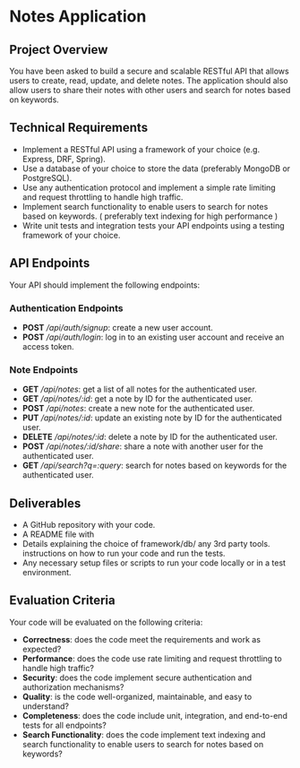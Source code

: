 # Notes Application

## Project Overview

You have been asked to build a secure and scalable RESTful API that allows users to create, read, update, and delete notes. The application should also allow users to share their notes with other users and search for notes based on keywords.

## Technical Requirements

- Implement a RESTful API using a framework of your choice (e.g. Express, DRF, Spring).
- Use a database of your choice to store the data (preferably MongoDB or PostgreSQL).
- Use any authentication protocol and implement a simple rate limiting and request throttling to handle high traffic.
- Implement search functionality to enable users to search for notes based on keywords. ( preferably text indexing for high performance )
- Write unit tests and integration tests your API endpoints using a testing framework of your choice.

## API Endpoints

Your API should implement the following endpoints:

### Authentication Endpoints

- **POST** _/api/auth/signup_: create a new user account.
- **POST** _/api/auth/login_: log in to an existing user account and receive an access token.

### Note Endpoints

- **GET** _/api/notes_: get a list of all notes for the authenticated user.
- **GET** _/api/notes/:id_: get a note by ID for the authenticated user.
- **POST** _/api/notes_: create a new note for the authenticated user.
- **PUT** _/api/notes/:id_: update an existing note by ID for the authenticated user.
- **DELETE** _/api/notes/:id_: delete a note by ID for the authenticated user.
- **POST** _/api/notes/:id/share_: share a note with another user for the authenticated user.
- **GET** _/api/search?q=:query_: search for notes based on keywords for the authenticated user.

## Deliverables

- A GitHub repository with your code.
- A README file with
- Details explaining the choice of framework/db/ any 3rd party tools.
instructions on how to run your code and run the tests.
- Any necessary setup files or scripts to run your code locally or in a test environment.

## Evaluation Criteria

Your code will be evaluated on the following criteria:

- **Correctness**: does the code meet the requirements and work as expected?
- **Performance**: does the code use rate limiting and request throttling to handle high traffic?
- **Security**: does the code implement secure authentication and authorization mechanisms?
- **Quality**: is the code well-organized, maintainable, and easy to understand?
- **Completeness**: does the code include unit, integration, and end-to-end tests for all endpoints?
- **Search Functionality**: does the code implement text indexing and search functionality to enable users to search for notes based on keywords?
